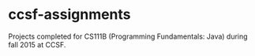 # ccsf-assignments
Projects completed for CS111B (Programming Fundamentals: Java) during fall 2015 at CCSF.
